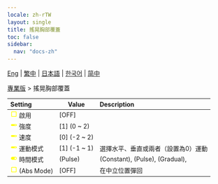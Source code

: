 ```yaml
---
locale: zh-rTW
layout: single
title: 搖晃胸部覆蓋
toc: false
sidebar:
  nav: "docs-zh"
---
```

[Eng](/dancexr/menu/2025.4/actor/shake_boobs_overlay) | [繁中](/tw/dancexr/menu/2025.4/actor/shake_boobs_overlay) | [日本語](/jp/dancexr/menu/2025.4/actor/shake_boobs_overlay) | [한국어](/kr/dancexr/menu/2025.4/actor/shake_boobs_overlay) | [简中](/zh/dancexr/menu/2025.4/actor/shake_boobs_overlay)

[專業版](../menu#專業版) > 搖晃胸部覆蓋



| Setting | Value | Description |
| :--- | --- | :--- |
|<nobr><img src="/images/icon/ic_check_off.png" alt="check off icon"/> 啟用</nobr>| [OFF] | 
|<nobr><img src="/images/icon/ic_slider.png" alt="slider icon"/> 強度</nobr>| [1] (0 ~ 2) | 
|<nobr><img src="/images/icon/ic_slider.png" alt="slider icon"/> 速度</nobr>| [0] (-2 ~ 2) | 
|<nobr><img src="/images/icon/ic_slider.png" alt="slider icon"/> 運動模式</nobr>| [1] (-1 ~ 1) | 選擇水平、垂直或兩者（設置為0）運動
|<nobr><img src="/images/icon/ic_toggle_on.png" alt="toggle on icon"/> 時間模式</nobr>| (Pulse) | (Constant), (Pulse), (Gradual), 
|<nobr><img src="/images/icon/ic_check_off.png" alt="check off icon"/> (Abs Mode)</nobr>| [OFF] | 在中立位置彈回
